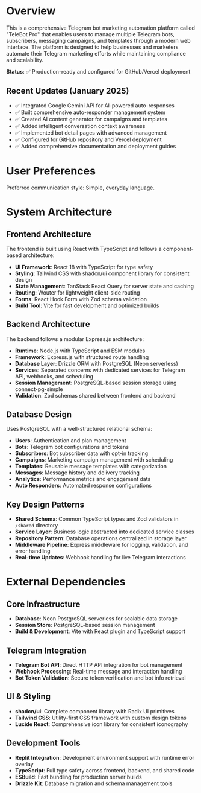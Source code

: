 # Overview

This is a comprehensive Telegram bot marketing automation platform called "TeleBot Pro" that enables users to manage multiple Telegram bots, subscribers, messaging campaigns, and templates through a modern web interface. The platform is designed to help businesses and marketers automate their Telegram marketing efforts while maintaining compliance and scalability.

**Status**: ✅ Production-ready and configured for GitHub/Vercel deployment

## Recent Updates (January 2025)
- ✅ Integrated Google Gemini API for AI-powered auto-responses
- ✅ Built comprehensive auto-responder management system
- ✅ Created AI content generator for campaigns and templates
- ✅ Added intelligent conversation context awareness
- ✅ Implemented bot detail pages with advanced management
- ✅ Configured for GitHub repository and Vercel deployment
- ✅ Added comprehensive documentation and deployment guides

# User Preferences

Preferred communication style: Simple, everyday language.

# System Architecture

## Frontend Architecture
The frontend is built using React with TypeScript and follows a component-based architecture:
- **UI Framework**: React 18 with TypeScript for type safety
- **Styling**: Tailwind CSS with shadcn/ui component library for consistent design
- **State Management**: TanStack React Query for server state and caching
- **Routing**: Wouter for lightweight client-side routing
- **Forms**: React Hook Form with Zod schema validation
- **Build Tool**: Vite for fast development and optimized builds

## Backend Architecture
The backend follows a modular Express.js architecture:
- **Runtime**: Node.js with TypeScript and ESM modules
- **Framework**: Express.js with structured route handling
- **Database Layer**: Drizzle ORM with PostgreSQL (Neon serverless)
- **Services**: Separated concerns with dedicated services for Telegram API, webhooks, and scheduling
- **Session Management**: PostgreSQL-based session storage using connect-pg-simple
- **Validation**: Zod schemas shared between frontend and backend

## Database Design
Uses PostgreSQL with a well-structured relational schema:
- **Users**: Authentication and plan management
- **Bots**: Telegram bot configurations and tokens
- **Subscribers**: Bot subscriber data with opt-in tracking
- **Campaigns**: Marketing campaign management with scheduling
- **Templates**: Reusable message templates with categorization
- **Messages**: Message history and delivery tracking
- **Analytics**: Performance metrics and engagement data
- **Auto Responders**: Automated response configurations

## Key Design Patterns
- **Shared Schema**: Common TypeScript types and Zod validators in `/shared` directory
- **Service Layer**: Business logic abstracted into dedicated service classes
- **Repository Pattern**: Database operations centralized in storage layer
- **Middleware Pipeline**: Express middleware for logging, validation, and error handling
- **Real-time Updates**: Webhook handling for live Telegram interactions

# External Dependencies

## Core Infrastructure
- **Database**: Neon PostgreSQL serverless for scalable data storage
- **Session Store**: PostgreSQL-based session management
- **Build & Development**: Vite with React plugin and TypeScript support

## Telegram Integration
- **Telegram Bot API**: Direct HTTP API integration for bot management
- **Webhook Processing**: Real-time message and interaction handling
- **Bot Token Validation**: Secure token verification and bot info retrieval

## UI & Styling
- **shadcn/ui**: Complete component library with Radix UI primitives
- **Tailwind CSS**: Utility-first CSS framework with custom design tokens
- **Lucide React**: Comprehensive icon library for consistent iconography

## Development Tools
- **Replit Integration**: Development environment support with runtime error overlay
- **TypeScript**: Full type safety across frontend, backend, and shared code
- **ESBuild**: Fast bundling for production server builds
- **Drizzle Kit**: Database migration and schema management tools